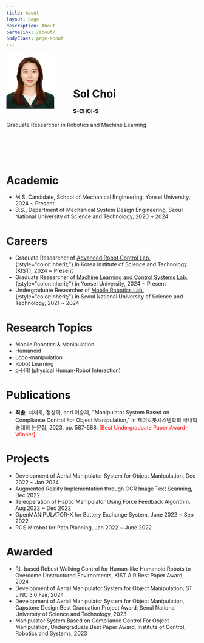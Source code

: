 ```yaml
---
title: About
layout: page
description: About
permalink: /about/
bodyClass: page-about
---
```


<style>
  img {
    margin-right: 50px;
  }
</style>

<img align="left" src="/images/17-42_1.jpg" width="25%" height="25%"/>

<br/><br/><br/>  

# **Sol Choi**
#### S-CHOI-S

Graduate Researcher in Robotics and Machine Learning

<br/><br/><br/><br/>  

# Academic

- M.S. Candidate, School of Mechanical Engineering, Yonsei University, 2024 ~ Present
- B.S., Department of Mechanical System Design Engineering, Seoul National University of Science and Technology, 2020 ~ 2024

# Careers

- Graduate Researcher of [Advanced Robot Control Lab.](https://sites.google.com/view/kist-arc/home){:style="color:inherit;"} in Korea Institute of Science and Technology (KIST), 2024 ~ Present
- Graduate Researcher of [Machine Learning and Control Systems Lab.](https://mlcs.yonsei.ac.kr/){:style="color:inherit;"} in Yonsei University, 2024 ~ Present
- Undergraduate Researcher of [Mobile Robotics Lab.](https://mrl.seoultech.ac.kr/index.do){:style="color:inherit;"} in Seoul National University of Science and Technology, 2021 ~ 2024

# Research Topics
- Mobile Robotics & Manipulation
- Humanoid
- Loco-manipulation
- Robot Learning
- p-HRI (physical Human-Robot Interaction)

# Publications
- **최솔**, 서세욱, 정상혁, and 이승제, "Manipulator System Based on Compliance Control For Object Manipulation," in 제어로봇시스템학회 국내학술대회 논문집, 2023, pp. 587-588. <span style="color:red">[Best Undergraduate Paper Award-Winner]</span>

# Projects
- Development of Aerial Manipulator System for Object Manipulation, Dec 2022 ~ Jan 2024
- Augmented Reality Implementation through OCR Image Text Scanning, Dec 2022
- Teleoperation of Haptic Manipulator Using Force Feedback Algorithm, Aug 2022 ~ Dec 2022
- OpenMANIPULATOR-X for Battery Exchange System, June 2022 ~ Sep 2022
- ROS Mirobot for Path Planning, Jan 2022 ~ June 2022

# Awarded
- RL-based Robust Walking Control for Human-like Humanoid Robots to Overcome Unstructured Environments, KIST AIR Best Paper Award, 2024
- Development of Aerial Manipulator System for Object Manipulation, ST LINC 3.0 Fair, 2024
- Development of Aerial Manipulator System for Object Manipulation, Capstone Design Best Graduation Project Award, Seoul National University of Science and Technology, 2023
- Manipulator System Based on Compliance Control For Object Manipulation, Undergraduate Best Paper Award, Institute of Control, Robotics and Systems, 2023

